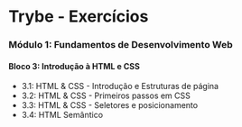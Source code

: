 # Trybe - Exercícios

### Módulo 1: Fundamentos de Desenvolvimento Web
#### Bloco 3: Introdução à HTML e CSS
- 3.1: HTML & CSS - Introdução e Estruturas de página
- 3.2: HTML & CSS - Primeiros passos em CSS
- 3.3: HTML & CSS - Seletores e posicionamento
- 3.4: HTML Semântico
